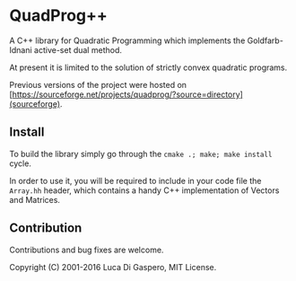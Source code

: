 # QuadProg++

A C++ library for Quadratic Programming which implements the Goldfarb-Idnani active-set dual method. 

At present it is limited to the solution of strictly convex quadratic programs.

Previous versions of the project were hosted on [https://sourceforge.net/projects/quadprog/?source=directory](sourceforge).

## Install

To build the library simply go through the `cmake .; make; make install` cycle.

In order to use it, you will be required to include in your code file the `Array.hh` header, which contains a handy C++ implementation of Vectors and Matrices.

## Contribution

Contributions and bug fixes are welcome.

Copyright (C) 2001-2016 Luca Di Gaspero, MIT License. 